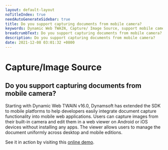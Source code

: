 ```yaml
---
layout: default-layout
noTitleIndex: true
needAutoGenerateSidebar: true
title: Do you support capturing documents from mobile camera?
keywords: Dynamic Web TWAIN, Capture/ Image Source, support mobile camera
breadcrumbText: Do you support capturing documents from mobile camera?
description: Do you support capturing documents from mobile camera?
date: 2021-12-08 03:01:32 +0800
---
```


# Capture/Image Source

## Do you support capturing documents from mobile camera?

Starting with Dynamic Web TWAIN v16.0, Dynamsoft has extended the SDK to mobile platforms to help developers easily integrate document capture functionality into mobile web applications. Users can capture images from their built-in camera and edit them in a web viewer on Android or iOS devices without installing any apps. The viewer allows users to manage the document uniformly across desktop and mobile editions.

See it in action by visiting this <a href="https://demo.dynamsoft.com/dynamic-web-twain/online-document-scanning.aspx" target="_blank">online demo</a>.
